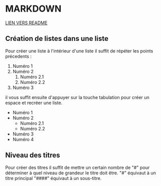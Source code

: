 # MARKDOWN

[LIEN VERS README](README.md)


## Création de listes dans une liste

Pour créer une liste à l'intérieur d'une liste il suffit de répéter les points précedents : 

1. Numéro 1 
2. Numéro 2 
	1. Numéro 2.1
	2. Numéro 2.2
3. Numéro 3 

il vous suffit ensuite d'appuyer sur la touche tabulation pour créer un espace et recréer une liste.

- Numéro 1
- Numéro 2
	- Numéro 2.1
	- Numéro 2.2
- Numéro 3
- Numéro 4

## Niveau des titres 

Pour créer des titres il suffit de mettre un certain nombre de "#" pour déterminer à quel niveau de grandeur le titre doit être. 
"#" équivaut à un titre principal "####" équivaut à un sous-titre. 
